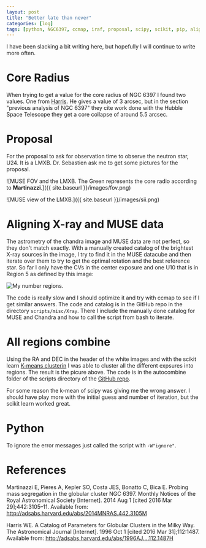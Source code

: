 ```yaml
---
layout: post
title: "Better late than never"
categories: [log]
tags: [python, NGC6397, ccmap, iraf, proposal, scipy, scikit, pip, align]
---
```



I have been slacking a bit writing here, but hopefully I will continue to write more often. 

# Core Radius

When trying to get a value for the core radius of NGC 6397 I found two values. One from [Harris]. He gives a value of 3 arcsec, but in the section "previous analysis of NGC 6397" they cite work done with the Hubble Space Telescope they get a core collapse of around 5.5 arcsec. 


# Proposal

For the proposal to ask for observation time to observe the neutron star, U24. It is a LMXB. Dr. Sebastien ask me to get some pictures for the proposal. 

![MUSE FOV and the LMXB. The Green represents the core radio according to **Martinazzi**.]({{ site.baseurl }}/images/fov.png)

![MUSE view of the LMXB.]({{ site.baseurl }}/images/sii.png)



# Aligning X-ray and MUSE data

The astrometry of the chandra image and MUSE data are not perfect, so they don't match exactly. With a manually created catalog of the brightest X-ray sources in the image, I try to find it in the MUSE datacube and then iterate over them to try to get the optimal rotation and the best reference star. So far I only have the CVs in the center exposure and one U10 that is in Region 5 as defined by this image:

![My number regions](https://raw.githubusercontent.com/manuelmarcano22/muse2016/master/scripts/autocombine/products/musemosaic.pn://raw.githubusercontent.com/manuelmarcano22/muse2016/master/scripts/autocombine/products/musemosaic.png).


The code is really slow and I should optimize it and try with ccmap to see if I get similar answers. The code and catalog is in the GitHub repo in the directory `scripts/misc/Xray`. There I include the manually done catalog for MUSE and Chandra and how to call the script from bash to iterate. 

# All regions combine

Using the RA and DEC in the header of the white images and with the scikit learn [K-means clusterin](http://scikit-learn.org/stable/modules/generated/sklearn.cluster.KMeans.html) I was able to cluster all the different expsures into regions. The result is the picure above. The code is in the autocombine folder of the scripts directory of the [GitHub repo](https://github.com/manuelmarcano22/muse2016/tree/master/scripts/autocombine/executables).

For some reason the k-mean of scipy was giving me the wrong answer. I should have play more with the initial guess and number of iteration, but the scikit learn worked great. 

# Python

To ignore the error messages just called the script with `-W"ignore"`.


# References

Martinazzi E, Pieres A, Kepler SO, Costa JES, Bonatto C, Bica E. Probing mass segregation in the globular cluster NGC 6397. Monthly Notices of the Royal Astronomical Society [Internet]. 2014 Aug 1 [cited 2016 Mar 29];442:3105–11. Available from: http://adsabs.harvard.edu/abs/2014MNRAS.442.3105M

Harris WE. A Catalog of Parameters for Globular Clusters in the Milky Way. The Astronomical Journal [Internet]. 1996 Oct 1 [cited 2016 Mar 31];112:1487. Available from: http://adsabs.harvard.edu/abs/1996AJ....112.1487H


[Martinazzi]: http://adsabs.harvard.edu/abs/2014MNRAS.442.3105M "Martinazzi E, Pieres A, Kepler SO, Costa JES, Bonatto C, Bica E. Probing mass segregation in the globular cluster NGC 6397. Monthly Notices of the Royal Astronomical Society [Internet]. 2014 Aug 1 [cited 2016 Mar 29];442:3105–11. Available from: http://adsabs.harvard.edu/abs/2014MNRAS.442.3105M"

[Harris]: http://adsabs.harvard.edu/abs/1996AJ....112.1487H "Harris WE. A Catalog of Parameters for Globular Clusters in the Milky Way. The Astronomical Journal [Internet]. 1996 Oct 1 [cited 2016 Mar 31];112:1487. Available from: http://adsabs.harvard.edu/abs/1996AJ....112.1487H"
